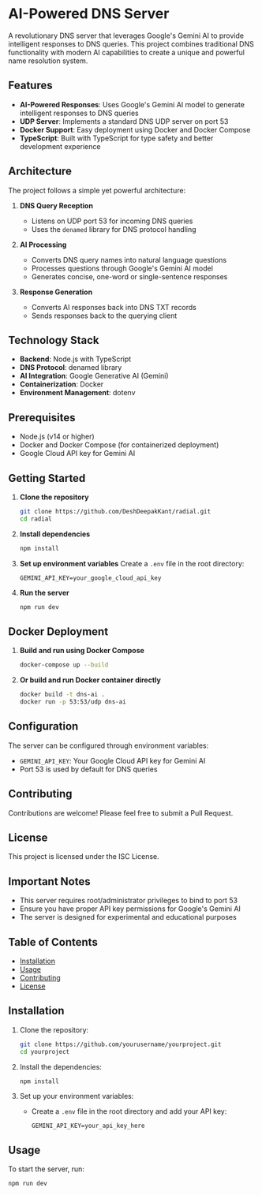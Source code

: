 # AI-Powered DNS Server

A revolutionary DNS server that leverages Google's Gemini AI to provide intelligent responses to DNS queries. This project combines traditional DNS functionality with modern AI capabilities to create a unique and powerful name resolution system.

## Features

- **AI-Powered Responses**: Uses Google's Gemini AI model to generate intelligent responses to DNS queries
- **UDP Server**: Implements a standard DNS UDP server on port 53
- **Docker Support**: Easy deployment using Docker and Docker Compose
- **TypeScript**: Built with TypeScript for type safety and better development experience

## Architecture

The project follows a simple yet powerful architecture:

1. **DNS Query Reception**
   - Listens on UDP port 53 for incoming DNS queries
   - Uses the `denamed` library for DNS protocol handling

2. **AI Processing**
   - Converts DNS query names into natural language questions
   - Processes questions through Google's Gemini AI model
   - Generates concise, one-word or single-sentence responses

3. **Response Generation**
   - Converts AI responses back into DNS TXT records
   - Sends responses back to the querying client

## Technology Stack

- **Backend**: Node.js with TypeScript
- **DNS Protocol**: denamed library
- **AI Integration**: Google Generative AI (Gemini)
- **Containerization**: Docker
- **Environment Management**: dotenv

## Prerequisites

- Node.js (v14 or higher)
- Docker and Docker Compose (for containerized deployment)
- Google Cloud API key for Gemini AI

## Getting Started

1. **Clone the repository**
   ```bash
   git clone https://github.com/DeshDeepakKant/radial.git
   cd radial
   ```

2. **Install dependencies**
   ```bash
   npm install
   ```

3. **Set up environment variables**
   Create a `.env` file in the root directory:
   ```
   GEMINI_API_KEY=your_google_cloud_api_key
   ```

4. **Run the server**
   ```bash
   npm run dev
   ```

## Docker Deployment

1. **Build and run using Docker Compose**
   ```bash
   docker-compose up --build
   ```

2. **Or build and run Docker container directly**
   ```bash
   docker build -t dns-ai .
   docker run -p 53:53/udp dns-ai
   ```

## Configuration

The server can be configured through environment variables:
- `GEMINI_API_KEY`: Your Google Cloud API key for Gemini AI
- Port 53 is used by default for DNS queries

## Contributing

Contributions are welcome! Please feel free to submit a Pull Request.

## License

This project is licensed under the ISC License.

## Important Notes

- This server requires root/administrator privileges to bind to port 53
- Ensure you have proper API key permissions for Google's Gemini AI
- The server is designed for experimental and educational purposes

## Table of Contents

- [Installation](#installation)
- [Usage](#usage)
- [Contributing](#contributing)
- [License](#license)

## Installation

1. Clone the repository:
   ```bash
   git clone https://github.com/yourusername/yourproject.git
   cd yourproject
   ```

2. Install the dependencies:
   ```bash
   npm install
   ```

3. Set up your environment variables:
   - Create a `.env` file in the root directory and add your API key:
     ```
     GEMINI_API_KEY=your_api_key_here
     ```

## Usage

To start the server, run:

```bash
npm run dev
```

